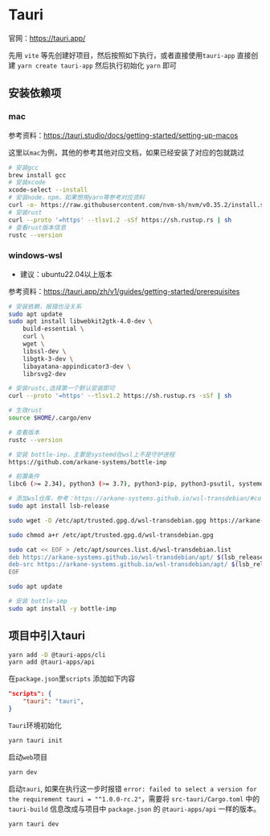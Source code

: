 # Tauri

官网：https://tauri.app/

先用 `vite` 等先创建好项目，然后按照如下执行，或者直接使用`tauri-app` 直接创建 `yarn create tauri-app` 然后执行初始化 `yarn` 即可

## 安装依赖项

### mac
参考资料：https://tauri.studio/docs/getting-started/setting-up-macos

这里以`mac`为例，其他的参考其他对应文档，如果已经安装了对应的包就跳过

```bash
# 安装gcc
brew install gcc
# 安装xcode
xcode-select --install
# 安装node，npm，如果想用yarn等参考对应资料
curl -o- https://raw.githubusercontent.com/nvm-sh/nvm/v0.35.2/install.sh | bash
# 安装rust
curl --proto '=https' --tlsv1.2 -sSf https://sh.rustup.rs | sh
# 查看rust版本信息
rustc --version
```

### windows-wsl

* 建议：ubuntu22.04以上版本

参考资料：https://tauri.app/zh/v1/guides/getting-started/prerequisites
```bash
# 安装依赖，报错也没关系
sudo apt update
sudo apt install libwebkit2gtk-4.0-dev \
    build-essential \
    curl \
    wget \
    libssl-dev \
    libgtk-3-dev \
    libayatana-appindicator3-dev \
    librsvg2-dev

# 安装rustc,选择第一个默认安装即可
curl --proto '=https' --tlsv1.2 https://sh.rustup.rs -sSf | sh

# 生效rust
source $HOME/.cargo/env

# 查看版本
rustc --version

# 安装 bottle-imp，主要是systemd在wsl上不是守护进程
https://github.com/arkane-systems/bottle-imp

# 前置条件
libc6 (>= 2.34), python3 (>= 3.7), python3-pip, python3-psutil, systemd (>= 232-25), and systemd-container (>= 232-25)

# 添加wsl仓库，参考：https://arkane-systems.github.io/wsl-transdebian/#configuring-the-wsl-transdebian-repo
sudo apt install lsb-release

sudo wget -O /etc/apt/trusted.gpg.d/wsl-transdebian.gpg https://arkane-systems.github.io/wsl-transdebian/apt/wsl-transdebian.gpg

sudo chmod a+r /etc/apt/trusted.gpg.d/wsl-transdebian.gpg

sudo cat << EOF > /etc/apt/sources.list.d/wsl-transdebian.list
deb https://arkane-systems.github.io/wsl-transdebian/apt/ $(lsb_release -cs) main
deb-src https://arkane-systems.github.io/wsl-transdebian/apt/ $(lsb_release -cs) main
EOF

sudo apt update

# 安装 bottle-imp
sudo apt install -y bottle-imp
```

## 项目中引入tauri

```bash
yarn add -D @tauri-apps/cli
yarn add @tauri-apps/api
```

在`package.json`里`scripts` 添加如下内容

```json
"scripts": {
    "tauri": "tauri",
}
```

`Tauri`环境初始化

```bash
yarn tauri init
```

启动`web`项目

```bash
yarn dev
```

启动`tauri`, 如果在执行这一步时报错 `error: failed to select a version for the requirement tauri = "^1.0.0-rc.2"`，需要将 `src-tauri/Cargo.toml` 中的 `tauri-build` 信息改成与项目中 `package.json` 的 `@tauri-apps/api` 一样的版本。

```bash
yarn tauri dev
```